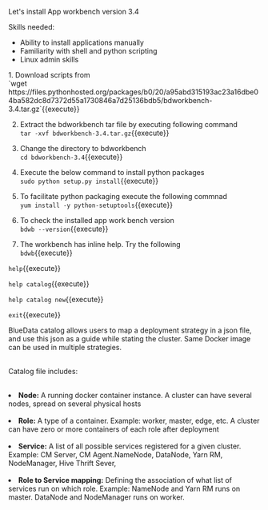Let's install App workbench version 3.4 

Skills needed:
<ul>
  <li>Ability to install applications manually</li>
  <li>Familiarity with shell and python scripting</li>
  <li>Linux admin skills</li>
</ul>
1. Download scripts from 
<br>`wget https://files.pythonhosted.org/packages/b0/20/a95abd315193ac23a16dbe04ba582dc8d7372d55a1730846a7d25136bdb5/bdworkbench-3.4.tar.gz`{{execute}}

2. Extract the bdworkbench tar file by executing following command
<br>`tar -xvf bdworkbench-3.4.tar.gz`{{execute}}

3. Change the directory to bdworkbench
<br>`cd bdworkbench-3.4`{{execute}}

4. Execute the below command to install python packages
<br>`sudo python setup.py install`{{execute}}

5. To facilitate python packaging execute the following commnad
<br>`yum install -y python-setuptools`{{execute}}

6. To check the installed app work bench version
<br>`bdwb --version`{{execute}}

7. The workbench has inline help. Try the following
<br>`bdwb`{{execute}}

`help`{{execute}}

`help catalog`{{execute}}

`help catalog new`{{execute}}

`exit`{{execute}}

BlueData catalog allows users to map a deployment strategy in a json file, and use this json as a guide while stating the cluster. Same Docker image can be used in multiple strategies. 

<br>Catalog file includes:
<br>
<br><b><li>Node:</b> A running docker container instance. A cluster can have several nodes, spread on several physical hosts
<br>
<br><b><li>Role:</b> A type of a container.  Example: worker, master, edge, etc. A cluster can have zero or more containers of each role after deployment
<br>
<br><b><li>Service:</b> A list of all possible services registered for a given cluster. Example: CM Server, CM Agent.NameNode, DataNode, Yarn RM, NodeManager, Hive Thrift Sever, 
<br>
<br><b><li>Role to Service mapping:</b> Defining the association of what list of services run on which role. 
Example: NameNode and Yarn RM runs on master. DataNode and NodeManager runs on worker.


